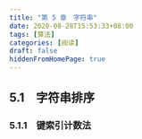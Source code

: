 ```yaml
---
title: "第 5 章　字符串"
date: 2020-08-28T15:53:33+08:00
tags: [算法]
categories: [阅读]
draft: false
hiddenFromHomePage: true
---
```


## 5.1　字符串排序
### 5.1.1　键索引计数法
